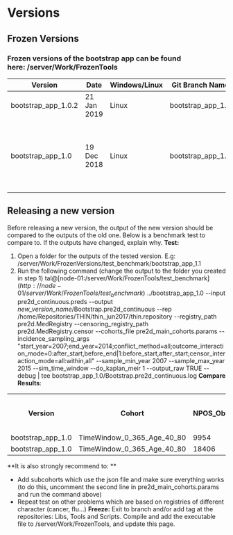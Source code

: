 # Versions
## Frozen Versions
### Frozen versions of the bootstrap app can be found here: **/server/Work/FrozenTools**


| Version  | Date   | Windows/Linux | Git Branch Name     | Git Tag Name    | Changes                                              
|----------|--------|---------------|---------------------|-----------------|----------|
| bootstrap_app_1.0.2  | 21 Jan 2019   | Linux    | bootstrap_app_1.0   | bootstrap_app_1.0.2  | - bugfix in incidence calculation with kaplan-meier  |
| bootstrap_app_1.0    | 19 Dec 2018   | Linux    | bootstrap_app_1.0   | 191218_01            | - The MedRegistry format has changed, and the info is now passed by two inputs: registry and censor. See [MedRegistry](/Infrastructure%20Home%20Page/MedProcessTools%20Library/MedRegistry) and [MedSamplingStrategy](/Infrastructure%20Home%20Page/MedProcessTools%20Library/MedRegistry/MedSamplingStrategy.html) for more info. |


## Releasing a new version
Before releasing a new version, the output of the new version should be compared to the outputs of the old one. Below is a benchmark test to compare to. If the outputs have changed, explain why.
**Test:**
1. Open a folder for the outputs of the tested version. E.g: /server/Work/FrozenVersions/test_benchmark/bootstrap_app_1.1
2. Run the following command (change the output to the folder you created in step 1)
tal@[node-01:/server/Work/FrozenTools/test_benchmark$](http://node-01/server/Work/FrozenTools/test_benchmark$) ../bootstrap_app_1.0 --input pre2d_continuous.preds --output *new_version_name*/Bootstrap.pre2d_continuous --rep /home/Repositories/THIN/thin_jun2017/thin.repository --registry_path pre2d.MedRegistry --censoring_registry_path pre2d.MedRegistry.censor --cohorts_file pre2d_main_cohorts.params --incidence_sampling_args "start_year=2007;end_year=2014;conflict_method=all;outcome_interaction_mode=0:after_start,before_end|1:before_start,after_start;censor_interaction_mode=all:within,all" --sample_min_year 2007 --sample_max_year 2015 --sim_time_window --do_kaplan_meir 1 --output_raw TRUE --debug | tee bootstrap_app_1.0/Bootstrap.pre2d_continuous.log
**Compare Results**:
<table><tbody>
<tr>
<th>Version</th>
<th>Cohort</th>
<th>NPOS_Obs</th>
<th>NNEG_Obs</th>
<th>AUC_Mean</th>
<th>AUC_CI.Lower.95</th>
<th> AUC_CI.Upper.95</th>
<th>Incidence (when supplying --registry_path)</th>
<th>sim_time_window</th>
<th>kaplan meier</th>
</tr>
<tr>
<td><span>bootstrap_app_1.0</span></td>
<td>TimeWindow_0_365_Age_40_80</td>
<td>9954</td>
<td>127834</td>
<td>0.850361</td>
<td><span>0.846586</span></td>
<td><span> 0.854049</span></td>
<td>3.2927%</td>
<td>1</td>
<td>1</td>
</tr>
<tr>
<td><span>bootstrap_app_1.0</span></td>
<td>TimeWindow_0_365_Age_40_80</td>
<td>18406</td>
<td>118188</td>
<td>0.868676</td>
<td>0.866065</td>
<td>0.871808</td>
<td>3.2927%</td>
<td>0</td>
<td>1</td>
</tr>
</tbody></table>
**It is also strongly recommend to: **

- Add subcohorts which use the json file and make sure everything works (to do this, uncomment the second line in pre2d_main_cohorts.params and run the command above)
- Repeat test on other problems which are based on registries of different character (cancer, flu...)
**Freeze:**
Exit to branch and/or add tag at the repositories: Libs, Tools and Scripts. Compile and add the executable file to /server/Work/FrozenTools, and update this page.
 
 
